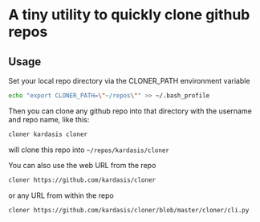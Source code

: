 # A tiny utility to quickly clone github repos

## Usage
Set your local repo directory via the CLONER_PATH environment variable
``` bash
echo "export CLONER_PATH=\"~/repos\"" >> ~/.bash_profile
```

Then you can clone any github repo into that directory with the username and repo name, like this:
``` bash
cloner kardasis cloner
```
will clone this repo into `~/repos/kardasis/cloner`


You can also use the web URL from the repo
``` bash
cloner https://github.com/kardasis/cloner
```
or any URL from within the repo
``` bash
cloner https://github.com/kardasis/cloner/blob/master/cloner/cli.py
```



